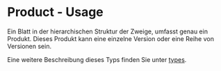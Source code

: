 # Product - Usage

Ein Blatt in der hierarchischen Struktur der Zweige, umfasst genau ein Produkt.
Dieses Produkt kann eine einzelne Version oder eine Reihe von Versionen sein.

Eine weitere Beschreibung dieses Typs finden Sie unter [types](types/full_product_name-usage.de.md).